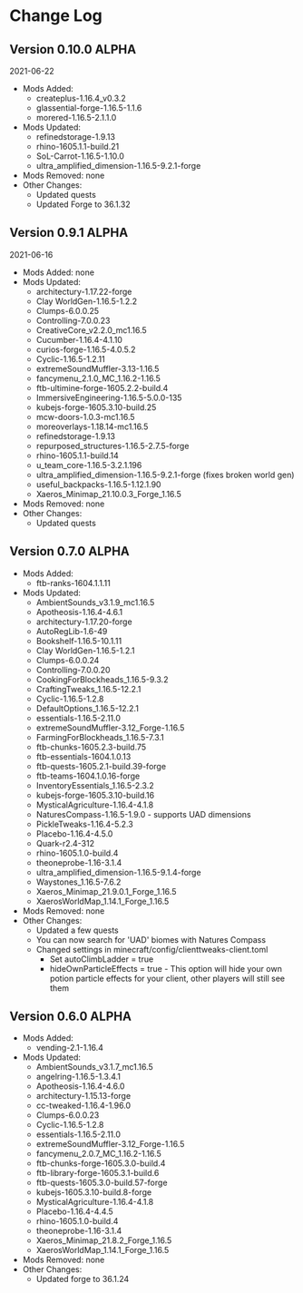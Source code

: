 # Change Log

## Version 0.10.0 ALPHA

2021-06-22

- Mods Added:
  - createplus-1.16.4_v0.3.2
  - glassential-forge-1.16.5-1.1.6
  - morered-1.16.5-2.1.1.0
- Mods Updated:
  - refinedstorage-1.9.13
  - rhino-1605.1.1-build.21
  - SoL-Carrot-1.16.5-1.10.0
  - ultra_amplified_dimension-1.16.5-9.2.1-forge
- Mods Removed: none
- Other Changes:
  - Updated quests
  - Updated Forge to 36.1.32

## Version 0.9.1 ALPHA

2021-06-16

- Mods Added: none
- Mods Updated:
  - architectury-1.17.22-forge
  - Clay WorldGen-1.16.5-1.2.2
  - Clumps-6.0.0.25
  - Controlling-7.0.0.23
  - CreativeCore_v2.2.0_mc1.16.5
  - Cucumber-1.16.4-4.1.10
  - curios-forge-1.16.5-4.0.5.2
  - Cyclic-1.16.5-1.2.11
  - extremeSoundMuffler-3.13-1.16.5
  - fancymenu_2.1.0_MC_1.16.2-1.16.5
  - ftb-ultimine-forge-1605.2.2-build.4
  - ImmersiveEngineering-1.16.5-5.0.0-135
  - kubejs-forge-1605.3.10-build.25
  - mcw-doors-1.0.3-mc1.16.5
  - moreoverlays-1.18.14-mc1.16.5
  - refinedstorage-1.9.13
  - repurposed_structures-1.16.5-2.7.5-forge
  - rhino-1605.1.1-build.14
  - u_team_core-1.16.5-3.2.1.196
  - ultra_amplified_dimension-1.16.5-9.2.1-forge (fixes broken world gen)
  - useful_backpacks-1.16.5-1.12.1.90
  - Xaeros_Minimap_21.10.0.3_Forge_1.16.5
- Mods Removed: none
- Other Changes:
  - Updated quests

## Version 0.7.0 ALPHA

- Mods Added:
  - ftb-ranks-1604.1.1.11
- Mods Updated:
  - AmbientSounds_v3.1.9_mc1.16.5
  - Apotheosis-1.16.4-4.6.1
  - architectury-1.17.20-forge
  - AutoRegLib-1.6-49
  - Bookshelf-1.16.5-10.1.11
  - Clay WorldGen-1.16.5-1.2.1
  - Clumps-6.0.0.24
  - Controlling-7.0.0.20
  - CookingForBlockheads_1.16.5-9.3.2
  - CraftingTweaks_1.16.5-12.2.1
  - Cyclic-1.16.5-1.2.8
  - DefaultOptions_1.16.5-12.2.1
  - essentials-1.16.5-2.11.0
  - extremeSoundMuffler-3.12_Forge-1.16.5
  - FarmingForBlockheads_1.16.5-7.3.1
  - ftb-chunks-1605.2.3-build.75
  - ftb-essentials-1604.1.0.13
  - ftb-quests-1605.2.1-build.39-forge
  - ftb-teams-1604.1.0.16-forge
  - InventoryEssentials_1.16.5-2.3.2
  - kubejs-forge-1605.3.10-build.16
  - MysticalAgriculture-1.16.4-4.1.8
  - NaturesCompass-1.16.5-1.9.0 - supports UAD dimensions
  - PickleTweaks-1.16.4-5.2.3
  - Placebo-1.16.4-4.5.0
  - Quark-r2.4-312
  - rhino-1605.1.0-build.4
  - theoneprobe-1.16-3.1.4
  - ultra_amplified_dimension-1.16.5-9.1.4-forge
  - Waystones_1.16.5-7.6.2
  - Xaeros_Minimap_21.9.0.1_Forge_1.16.5
  - XaerosWorldMap_1.14.1_Forge_1.16.5
- Mods Removed: none
- Other Changes:
  - Updated a few quests
  - You can now search for 'UAD' biomes with Natures Compass
  - Changed settings in minecraft/config/clienttweaks-client.toml
    - Set autoClimbLadder = true
    - hideOwnParticleEffects = true - This option will hide your own potion particle effects for your client, other players will still see them

## Version 0.6.0 ALPHA

- Mods Added:
  - vending-2.1-1.16.4
- Mods Updated:
  - AmbientSounds_v3.1.7_mc1.16.5
  - angelring-1.16.5-1.3.4.1
  - Apotheosis-1.16.4-4.6.0
  - architectury-1.15.13-forge
  - cc-tweaked-1.16.4-1.96.0
  - Clumps-6.0.0.23
  - Cyclic-1.16.5-1.2.8
  - essentials-1.16.5-2.11.0
  - extremeSoundMuffler-3.12_Forge-1.16.5
  - fancymenu_2.0.7_MC_1.16.2-1.16.5
  - ftb-chunks-forge-1605.3.0-build.4
  - ftb-library-forge-1605.3.1-build.6
  - ftb-quests-1605.3.0-build.57-forge
  - kubejs-1605.3.10-build.8-forge
  - MysticalAgriculture-1.16.4-4.1.8
  - Placebo-1.16.4-4.4.5
  - rhino-1605.1.0-build.4
  - theoneprobe-1.16-3.1.4
  - Xaeros_Minimap_21.8.2_Forge_1.16.5
  - XaerosWorldMap_1.14.1_Forge_1.16.5
- Mods Removed: none
- Other Changes:
  - Updated forge to 36.1.24
